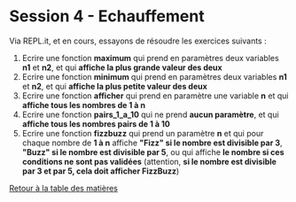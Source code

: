 # Session 4 - Echauffement

Via REPL.it, et en cours, essayons de résoudre les exercices suivants :

1. Ecrire une fonction **maximum** qui prend en paramètres deux variables **n1** et **n2**, et qui **affiche la plus grande valeur des deux**
2. Ecrire une fonction **minimum** qui prend en paramètres deux variables **n1** et **n2**, et qui **affiche la plus petite valeur des deux**
3. Ecrire une fonction **afficher** qui prend en paramètre une variable **n** et qui **affiche tous les nombres de 1 à n**
4. Ecrire une fonction **pairs_1_a_10** qui ne prend **aucun paramètre**, et qui **affiche tous les nombres pairs de 1 à 10**
5. Ecrire une fonction **fizzbuzz** qui prend un paramètre **n** et qui pour chaque nombre de **1 à n** affiche **"Fizz" si le nombre est divisible par 3**, **"Buzz" si le nombre est divisible par 5**, ou qui affiche **le nombre si ces conditions ne sont pas validées** (attention, **si le nombre est divisible par 3 et par 5, cela doit afficher FizzBuzz**)

[Retour à la table des matières](../../../)